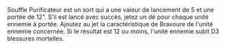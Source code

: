 Souffle Purificateur est un sort qui a une
valeur de lancement de 5 et une portée
de 12". S'il est lancé avec succès, jetez un
dé pour chaque unité ennemie à portée.
Ajoutez au jet la caractéristique de
Bravoure de l'unité ennemie concernée.
Si le résultat est 12 ou moins, l'unité
ennemie subit D3 blessures mortelles.
